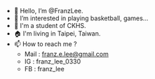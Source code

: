 - 👋 Hello, I’m @FranzLee.
- 👀 I’m interested in playing basketball, games...
- 🏫 I'm a student of CKHS.
- 🏠 I'm living in Taipei, Taiwan.
- 📫 How to reach me ?
    - Mail : franz.e.lee@gmail.com
    - IG : franz_lee_0330
    - FB : franz_lee

<!---
FranzLee/FranzLee is a ✨ special ✨ repository because its `README.md` (this file) appears on your GitHub profile.
You can click the Preview link to take a look at your changes.
--->
